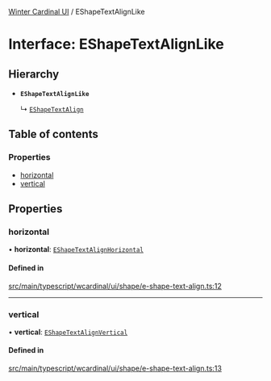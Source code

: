 [Winter Cardinal UI](../README.md) / EShapeTextAlignLike

# Interface: EShapeTextAlignLike

## Hierarchy

- **`EShapeTextAlignLike`**

  ↳ [`EShapeTextAlign`](EShapeTextAlign.md)

## Table of contents

### Properties

- [horizontal](EShapeTextAlignLike.md#horizontal)
- [vertical](EShapeTextAlignLike.md#vertical)

## Properties

### horizontal

• **horizontal**: [`EShapeTextAlignHorizontal`](../README.md#eshapetextalignhorizontal)

#### Defined in

[src/main/typescript/wcardinal/ui/shape/e-shape-text-align.ts:12](https://github.com/winter-cardinal/winter-cardinal-ui/blob/v0.154.0/src/main/typescript/wcardinal/ui/shape/e-shape-text-align.ts#L12)

___

### vertical

• **vertical**: [`EShapeTextAlignVertical`](../README.md#eshapetextalignvertical)

#### Defined in

[src/main/typescript/wcardinal/ui/shape/e-shape-text-align.ts:13](https://github.com/winter-cardinal/winter-cardinal-ui/blob/v0.154.0/src/main/typescript/wcardinal/ui/shape/e-shape-text-align.ts#L13)
